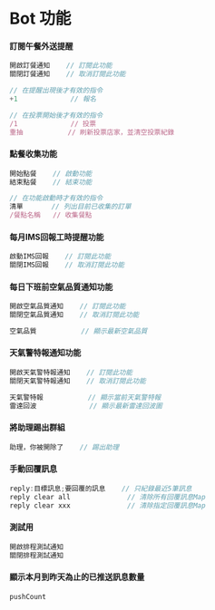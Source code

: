 # Bot 功能


#### 訂閱午餐外送提醒

```javascript
開啟訂餐通知    // 訂閱此功能
關閉訂餐通知    // 取消訂閱此功能

// 在提醒出現後才有效的指令
+1             // 報名

// 在投票開始後才有效的指令
/1             // 投票
重抽           // 刷新投票店家，並清空投票紀錄
```



#### 點餐收集功能

```javascript
開始點餐    // 啟動功能
結束點餐    // 結束功能

// 在功能啟動時才有效的指令
清單       // 列出目前已收集的訂單
/餐點名稱   // 收集餐點
```



#### 每月IMS回報工時提醒功能

```javascript
啟動IMS回報    // 訂閱此功能
關閉IMS回報    // 取消訂閱此功能
```



#### 每日下班前空氣品質通知功能

```javascript
開啟空氣品質通知    // 訂閱此功能
關閉空氣品質通知    // 取消訂閱此功能

空氣品質           // 顯示最新空氣品質
```


#### 天氣警特報通知功能

```javascript
開啟天氣警特報通知    // 訂閱此功能
關閉天氣警特報通知    // 取消訂閱此功能

天氣警特報           // 顯示當前天氣警特報
雷達回波             // 顯示最新雷達回波圖
```


#### 將助理踢出群組

```javascript
助理，你被開除了    // 踢出助理
```


#### 手動回覆訊息

```javascript
reply:目標訊息;要回覆的訊息    // 只紀錄最近5筆訊息
reply clear all              // 清除所有回覆訊息Map
reply clear xxx              // 清除指定回覆訊息Map
```


#### 測試用

```javascript
開啟排程測試通知
關閉排程測試通知
```


#### 顯示本月到昨天為止的已推送訊息數量

```javascript
pushCount
```

